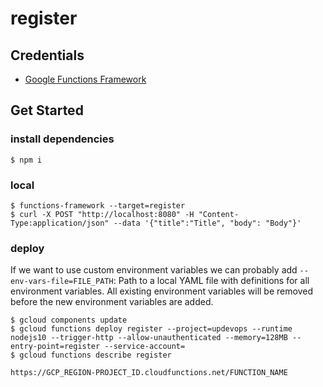 # register

## Credentials 
- [Google Functions Framework](https://github.com/GoogleCloudPlatform/functions-framework-nodejs)

## Get Started 

### install dependencies
```
$ npm i
```

### local
```
$ functions-framework --target=register
$ curl -X POST "http://localhost:8080" -H "Content-Type:application/json" --data '{"title":"Title", "body": "Body"}'
```

### deploy
If we want to use custom environment variables we can probably add `--env-vars-file=FILE_PATH`:
Path to a local YAML file with definitions for all environment variables. All existing environment variables will be removed before the new environment variables are added.
```
$ gcloud components update
$ gcloud functions deploy register --project=updevops --runtime nodejs10 --trigger-http --allow-unauthenticated --memory=128MB --entry-point=register --service-account=
$ gcloud functions describe register
```

`https://GCP_REGION-PROJECT_ID.cloudfunctions.net/FUNCTION_NAME`

